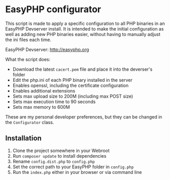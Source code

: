 # EasyPHP configurator

This script is made to apply a specific configuration to all PHP binaries in an EasyPHP Devserver install. It is intended to make the initial configuration as well as adding new PHP binaries easier, without having to manually adjust the ini files each time.

EasyPHP Devserver: http://easyphp.org

What the script does:

- Download the latest `cacert.pem` file and place it into the deverser's folder
- Edit the php.ini of each PHP binary installed in the server
- Enables openssl, including the certificate configuration
- Enables additional extensions
- Sets max upload size to 200M (including max POST size)
- Sets max execution time to 90 seconds
- Sets max memory to 600M

These are my personal developer preferences, but they can be changed in the `Configurator` class.

## Installation

1. Clone the project somewhere in your Webroot
1. Run `composer update` to install dependencies
1. Rename `config.dist.php` to `config.php`
1. Set the correct path to your EasyPHP folder in `config.php`
1. Run the `index.php` either in your browser or via command line
